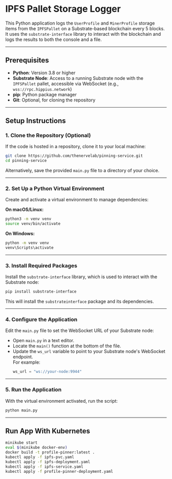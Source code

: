 # IPFS Pallet Storage Logger

This Python application logs the `UserProfile` and `MinerProfile` storage items from the `IPFSPallet` on a Substrate-based blockchain every 5 blocks. It uses the `substrate-interface` library to interact with the blockchain and logs the results to both the console and a file.

---

## Prerequisites

- **Python**: Version 3.8 or higher  
- **Substrate Node**: Access to a running Substrate node with the `IPFSPallet` pallet, accessible via WebSocket (e.g., `wss://rpc.hippius.network`)
- **pip**: Python package manager  
- **Git**: Optional, for cloning the repository

---

## Setup Instructions

### 1. Clone the Repository (Optional)

If the code is hosted in a repository, clone it to your local machine:

```bash
git clone https://github.com/thenervelab/pinning-service.git
cd pinning-service
```

Alternatively, save the provided `main.py` file to a directory of your choice.

---

### 2. Set Up a Python Virtual Environment

Create and activate a virtual environment to manage dependencies:

**On macOS/Linux:**
```bash
python3 -m venv venv
source venv/bin/activate
```

**On Windows:**
```cmd
python -m venv venv
venv\Scripts\activate
```

---

### 3. Install Required Packages

Install the `substrate-interface` library, which is used to interact with the Substrate node:

```bash
pip install substrate-interface
```

This will install the `substrateinterface` package and its dependencies.

---

### 4. Configure the Application

Edit the `main.py` file to set the WebSocket URL of your Substrate node:

- Open `main.py` in a text editor.
- Locate the `main()` function at the bottom of the file.
- Update the `ws_url` variable to point to your Substrate node's WebSocket endpoint.  
  For example:
  ```python
  ws_url = "ws://your-node:9944"
  ```

---

### 5. Run the Application

With the virtual environment activated, run the script:

```bash
python main.py
```

---

## Run App With Kubernetes

```bash
minikube start
eval $(minikube docker-env)
docker build -t profile-pinner:latest .
kubectl apply -f ipfs-pvc.yaml
kubectl apply -f ipfs-deployment.yaml
kubectl apply -f ipfs-service.yaml
kubectl apply -f profile-pinner-deployment.yaml
```
